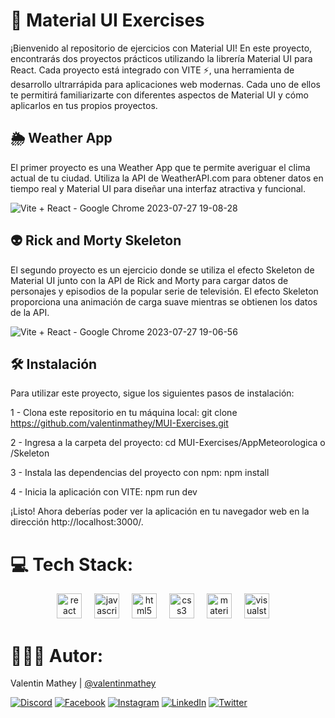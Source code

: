 # 🎨 Material UI Exercises
¡Bienvenido al repositorio de ejercicios con Material UI! En este proyecto, encontrarás dos proyectos prácticos utilizando la librería Material UI para React. Cada proyecto está integrado con VITE ⚡️, una herramienta de desarrollo ultrarrápida para aplicaciones web modernas. Cada uno de ellos te permitirá familiarizarte con diferentes aspectos de Material UI y cómo aplicarlos en tus propios proyectos.

## 🌦️ Weather App
El primer proyecto es una Weather App que te permite averiguar el clima actual de tu ciudad. Utiliza la API de WeatherAPI.com para obtener datos en tiempo real y Material UI para diseñar una interfaz atractiva y funcional.

![Vite + React - Google Chrome 2023-07-27 19-08-28](https://github.com/valentinmathey/MUI-Exercises/assets/108497495/517b8e5e-8a6e-4f9b-93d5-e0ccb9ed1290)

## 👽 Rick and Morty Skeleton
El segundo proyecto es un ejercicio donde se utiliza el efecto Skeleton de Material UI junto con la API de Rick and Morty para cargar datos de personajes y episodios de la popular serie de televisión. El efecto Skeleton proporciona una animación de carga suave mientras se obtienen los datos de la API.

![Vite + React - Google Chrome 2023-07-27 19-06-56](https://github.com/valentinmathey/MUI-Exercises/assets/108497495/8a045ae3-cee1-431b-a818-f682f4552046)

## 🛠️ Instalación
Para utilizar este proyecto, sigue los siguientes pasos de instalación:

1 - Clona este repositorio en tu máquina local:
git clone https://github.com/valentinmathey/MUI-Exercises.git

2 - Ingresa a la carpeta del proyecto:
cd MUI-Exercises/AppMeteorologica o /Skeleton

3 - Instala las dependencias del proyecto con npm:
npm install

4 - Inicia la aplicación con VITE:
npm run dev

¡Listo! Ahora deberías poder ver la aplicación en tu navegador web en la dirección http://localhost:3000/.

# 💻 Tech Stack:
<div align="center">
  <img src="https://cdn.jsdelivr.net/gh/devicons/devicon/icons/react/react-original.svg" height="40" alt="react logo"  />
  <img width="12" />
  <img src="https://cdn.jsdelivr.net/gh/devicons/devicon/icons/javascript/javascript-original.svg" height="40" alt="javascript logo"  />
  <img width="12" />
  <img src="https://cdn.jsdelivr.net/gh/devicons/devicon/icons/html5/html5-original.svg" height="40" alt="html5 logo"  />
  <img width="12" />
  <img src="https://cdn.jsdelivr.net/gh/devicons/devicon/icons/css3/css3-original.svg" height="40" alt="css3 logo"  />
  <img width="12" />
  <img src="https://cdn.jsdelivr.net/gh/devicons/devicon/icons/materialui/materialui-original.svg" height="40" alt="materialui logo"  />
  <img width="12" />
  <img src="https://cdn.jsdelivr.net/gh/devicons/devicon/icons/visualstudio/visualstudio-plain.svg" height="40" alt="visualstudio logo"  />
  <img width="12" />
</div>

# 🧑🏻‍💻 Autor:

Valentin Mathey | <a href="https://github.com/valentinmathey">@valentinmathey</a>

[![Discord](https://img.shields.io/badge/Discord-%237289DA.svg?logo=discord&logoColor=white)](https://discord.gg/valentinmathey) [![Facebook](https://img.shields.io/badge/Facebook-%231877F2.svg?logo=Facebook&logoColor=white)](https://facebook.com/https://www.facebook.com/ValentinEzequielMathey) [![Instagram](https://img.shields.io/badge/Instagram-%23E4405F.svg?logo=Instagram&logoColor=white)](https://instagram.com/https://www.instagram.com/valen.mathey/) [![LinkedIn](https://img.shields.io/badge/LinkedIn-%230077B5.svg?logo=linkedin&logoColor=white)](https://linkedin.com/in/https://www.linkedin.com/in/valentin-mathey/) [![Twitter](https://img.shields.io/badge/Twitter-%231DA1F2.svg?logo=Twitter&logoColor=white)](https://twitter.com/https://twitter.com/valen_mathey) 
